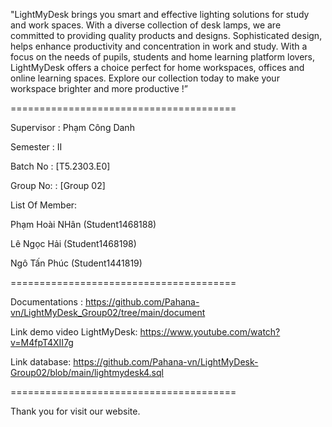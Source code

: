 "LightMyDesk brings you smart and effective lighting solutions for study and work spaces. With a diverse collection of desk lamps, we are committed to providing quality products and designs. Sophisticated design, helps enhance productivity and concentration in work and study. With a focus on the needs of pupils, students and home learning platform lovers, LightMyDesk offers a choice perfect for home workspaces, offices and online learning spaces. Explore our collection today to make your workspace brighter and more productive !”

=======================================

Supervisor : Phạm Công Danh

Semester : II

Batch No : [T5.2303.E0]

Group No: : [Group 02]

List Of Member:

Phạm Hoài NHân (Student1468188)

Lê Ngọc Hải (Student1468198)

Ngô Tấn Phúc (Student1441819)

=======================================

Documentations : https://github.com/Pahana-vn/LightMyDesk_Group02/tree/main/document

Link demo video LightMyDesk: https://www.youtube.com/watch?v=M4fpT4XII7g

Link database: https://github.com/Pahana-vn/LightMyDesk-Group02/blob/main/lightmydesk4.sql

=======================================

Thank you for visit our website.
